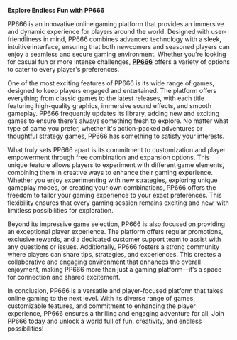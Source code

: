 **Explore Endless Fun with PP666**

PP666 is an innovative online gaming platform that provides an immersive and dynamic experience for players around the world. Designed with user-friendliness in mind, PP666 combines advanced technology with a sleek, intuitive interface, ensuring that both newcomers and seasoned players can enjoy a seamless and secure gaming environment. Whether you're looking for casual fun or more intense challenges, **[PP666](https://pp666.net)** offers a variety of options to cater to every player's preferences.

One of the most exciting features of PP666 is its wide range of games, designed to keep players engaged and entertained. The platform offers everything from classic games to the latest releases, with each title featuring high-quality graphics, immersive sound effects, and smooth gameplay. PP666 frequently updates its library, adding new and exciting games to ensure there’s always something fresh to explore. No matter what type of game you prefer, whether it's action-packed adventures or thoughtful strategy games, PP666 has something to satisfy your interests.

What truly sets PP666 apart is its commitment to customization and player empowerment through free combination and expansion options. This unique feature allows players to experiment with different game elements, combining them in creative ways to enhance their gaming experience. Whether you enjoy experimenting with new strategies, exploring unique gameplay modes, or creating your own combinations, PP666 offers the freedom to tailor your gaming experience to your exact preferences. This flexibility ensures that every gaming session remains exciting and new, with limitless possibilities for exploration.

Beyond its impressive game selection, PP666 is also focused on providing an exceptional player experience. The platform offers regular promotions, exclusive rewards, and a dedicated customer support team to assist with any questions or issues. Additionally, PP666 fosters a strong community where players can share tips, strategies, and experiences. This creates a collaborative and engaging environment that enhances the overall enjoyment, making PP666 more than just a gaming platform—it’s a space for connection and shared excitement.

In conclusion, PP666 is a versatile and player-focused platform that takes online gaming to the next level. With its diverse range of games, customizable features, and commitment to enhancing the player experience, PP666 ensures a thrilling and engaging adventure for all. Join PP666 today and unlock a world full of fun, creativity, and endless possibilities!